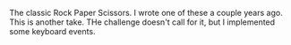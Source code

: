 The classic Rock Paper Scissors. I wrote one of these a couple years ago. This is another take. THe challenge doesn't call for it, but I implemented some keyboard events.
